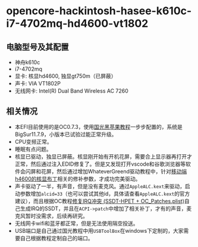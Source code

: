 # opencore-hackintosh-hasee-k610c-i7-4702mq-hd4600-vt1802
## 电脑型号及其配置
- 神舟k610c
- i7-4702mq
- 显卡: 核显hd4600, 独显gt750m（已屏蔽）
- 声卡: VIA VT1802P
- 无线网卡: Intel(R) Dual Band Wireless AC 7260

## 相关情况
- 本EFI目前使用的是OC0.7.3，使用[国光黑苹果教程](https://apple.sqlsec.com)一步步配置的，系统是BigSur11.7.9，小版本已试验过能正常升级。
- CPU变频正常。
- 睡眠有点问题。
- 核显已驱动，独显已屏蔽。核显刚开始有开机花屏，需要合上显示器再打开才正常，然后通过注入EDID修复了。但是又发现打开vscode和谷歌浏览器等软件会闪屏和花屏，然后通过增加WhateverGreend驱动教程中，针对[移动端h4600的核显布丁](https://github.com/acidanthera/WhateverGreen/blob/master/Manual/AzulPatcher4600_equivalent.plist)相关的修补参数，才成功完美驱动。
- 声卡驱动了一半，有声音，但是没有麦克风。通过`AppleALC.kext`来驱动，启动参数增加`alcid=33`（也可以尝试其他id，具体请查看`AppleALC.kext`的官方建议），而且根据OC教程[修复IRQ冲突 (SSDT-HPET + OC_Patches.plist)](https://sumingyd.github.io/Getting-Started-With-ACPI/Universal/irq.html)自己生成IRQ的SSDT，并且在`ACPI->patch`中增加了相关补丁，才有的声音，麦克风暂时没需求，后续再研究。
- 无线网卡wifi和蓝牙都正常，但是无法使用隔空投送。
- USB端口是自己通过国光教程中用`USBToolBox`在windows下定制的，大家需要自己根据教程定制自己的端口。
